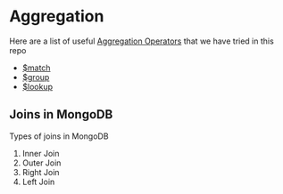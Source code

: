 # Aggregation

Here are a list of useful [Aggregation Operators](https://www.mongodb.com/docs/manual/reference/operator/aggregation/#aggregation-operators) that we have tried in this repo

- [$match](https://www.mongodb.com/docs/manual/reference/operator/aggregation/match/)
- [$group](https://www.mongodb.com/docs/manual/reference/operator/aggregation/group/)
- [$lookup](https://www.mongodb.com/docs/manual/reference/operator/aggregation/lookup/)


## Joins in MongoDB

Types of joins in MongoDB

1. Inner Join
2. Outer Join
3. Right Join
4. Left Join

